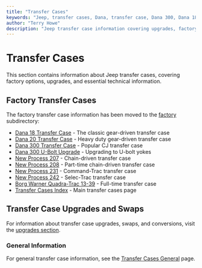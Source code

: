 ```yaml
---
title: "Transfer Cases"
keywords: "Jeep, transfer cases, Dana, transfer case, Dana 300, Dana 18, New Process, New Venture"
author: "Terry Howe"
description: "Jeep transfer case information covering upgrades, factory options, and essential information."
---
```

# Transfer Cases

This section contains information about Jeep transfer cases, covering factory options, upgrades, and essential technical information. 

## Factory Transfer Cases

The factory transfer case information has been moved to the [factory](factory/) subdirectory: 

  * [Dana 18 Transfer Case](factory/d18.md) \- The classic gear-driven transfer case
  * [Dana 20 Transfer Case](factory/d20.md) \- Heavy duty gear-driven transfer case
  * [Dana 300 Transfer Case](factory/d300.md) \- Popular CJ transfer case
  * [Dana 300 U-Bolt Upgrade](upgrades/d300ub.md) \- Upgrading to U-bolt yokes
  * [New Process 207](factory/np207.md) \- Chain-driven transfer case
  * [New Process 208](factory/np208.md) \- Part-time chain-driven transfer case
  * [New Process 231](factory/np231.md) \- Command-Trac transfer case
  * [New Process 242](factory/np242.md) \- Selec-Trac transfer case
  * [Borg Warner Quadra-Trac 13-39](factory/qtrac.md) \- Full-time transfer case
  * [Transfer Cases Index](factory/) \- Main transfer cases page

## Transfer Case Upgrades and Swaps

For information about transfer case upgrades, swaps, and conversions, visit the [upgrades section](upgrades/). 

### General Information

For general transfer case information, see the [Transfer Cases General](general/) page.